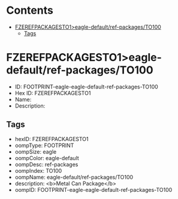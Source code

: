 



Contents
========

* [FZEREFPACKAGESTO1>eagle-default/ref-packages/TO100](#fzerefpackagesto1eagle-defaultref-packagesto100)
	* [Tags](#tags)

# FZEREFPACKAGESTO1>eagle-default/ref-packages/TO100

- ID: FOOTPRINT-eagle-eagle-default-ref-packages-TO100
- Hex ID: FZEREFPACKAGESTO1
- Name: 
- Description: 

## Tags

- hexID: FZEREFPACKAGESTO1
- oompType: FOOTPRINT
- oompSize: eagle
- oompColor: eagle-default
- oompDesc: ref-packages
- oompIndex: TO100
- oompName: eagle-default/ref-packages/TO100
- description: &lt;b&gt;Metal Can Package&lt;/b&gt;
- oompID: FOOTPRINT-eagle-eagle-default-ref-packages-TO100
